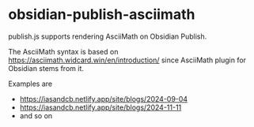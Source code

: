 # obsidian-publish-asciimath

publish.js supports rendering AsciiMath on Obsidian Publish.

The AsciiMath syntax is based on https://asciimath.widcard.win/en/introduction/ since AsciiMath plugin for Obsidian stems from it.

Examples are
 * https://iasandcb.netlify.app/site/blogs/2024-09-04 
 * https://iasandcb.netlify.app/site/blogs/2024-11-11
 * and so on